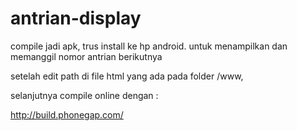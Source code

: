 # antrian-display
compile jadi apk, trus install ke hp android. untuk menampilkan dan memanggil nomor antrian berikutnya



setelah edit path di file html yang ada pada folder /www, 

selanjutnya compile online dengan : 

http://build.phonegap.com/
